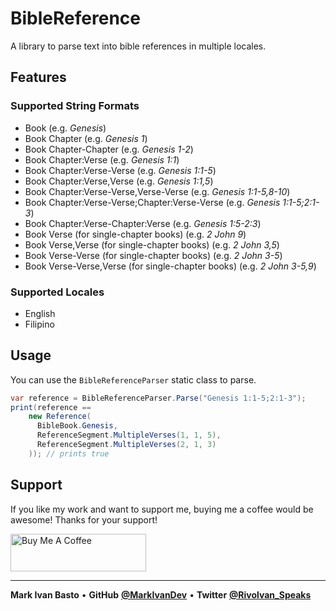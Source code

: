 # BibleReference
A library to parse text into bible references in multiple locales.

## Features

### Supported String Formats
- Book (e.g. *Genesis*)
- Book Chapter (e.g. *Genesis 1*)
- Book Chapter-Chapter (e.g. *Genesis 1-2*)
- Book Chapter:Verse (e.g. *Genesis 1:1*)
- Book Chapter:Verse-Verse (e.g. *Genesis 1:1-5*)
- Book Chapter:Verse,Verse (e.g. *Genesis 1:1,5*)
- Book Chapter:Verse-Verse,Verse-Verse (e.g. *Genesis 1:1-5,8-10*)
- Book Chapter:Verse-Verse;Chapter:Verse-Verse (e.g. *Genesis 1:1-5;2:1-3*)
- Book Chapter:Verse-Chapter:Verse (e.g. *Genesis 1:5-2:3*)
- Book Verse (for single-chapter books) (e.g. *2 John 9*)
- Book Verse,Verse (for single-chapter books) (e.g. *2 John 3,5*)
- Book Verse-Verse (for single-chapter books) (e.g. *2 John 3-5*)
- Book Verse-Verse,Verse (for single-chapter books) (e.g. *2 John 3-5,9*)

### Supported Locales
- English
- Filipino

## Usage

You can use the `BibleReferenceParser` static class to parse.

```csharp
var reference = BibleReferenceParser.Parse("Genesis 1:1-5;2:1-3");
print(reference ==
    new Reference(
      BibleBook.Genesis,
      ReferenceSegment.MultipleVerses(1, 1, 5),
      ReferenceSegment.MultipleVerses(2, 1, 3)
    )); // prints true
```

## Support
If you like my work and want to support me, buying me a coffee would be awesome! Thanks for your support!

<a href="https://www.buymeacoffee.com/markivandev" target="_blank"><img src="https://cdn.buymeacoffee.com/buttons/v2/default-blue.png" alt="Buy Me A Coffee" style="height: 60px !important;width: 217px !important;" ></a>

---------
**Mark Ivan Basto** &bullet; **GitHub**
**[@MarkIvanDev](https://github.com/MarkIvanDev)** &bullet; **Twitter**
**[@Rivolvan_Speaks](https://twitter.com/Rivolvan_Speaks)**